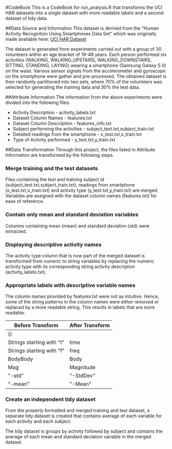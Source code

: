 #CodeBook
This is a CodeBook for run_analysis.R that transforms the UCI HAR datasets into a single dataset with more readable labels and a second dataset of tidy data.

##Data Source and Information
This dataset is derived from the "Human Activity Recognition Using Smartphones Data Set" which was originally made available here:
[UCI HAR Dataset](http://archive.ics.uci.edu/ml/datasets/Human+Activity+Recognition+Using+Smartphones)

The dataset is generated from experiments carried out with a group of 30 volunteers within an age bracket of 19-48 years. Each person performed six activities (WALKING, WALKING_UPSTAIRS, WALKING_DOWNSTAIRS, SITTING, STANDING, LAYING) wearing a smartphone (Samsung Galaxy S II) on the waist. Various sensor signals from the accelerometer and gyroscope on the smartphone were gather and pre-processed. The obtained dataset is then randomly partitioned into two sets, where 70% of the volunteers was selected for generating the training data and 30% the test data. 

##Attribute Information
The information from the above experiments were divided into the following files:
- Activity Description - activity_labels.txt
- Dataset Column Names - features.txt
- Dataset Column Description - features_info.txt
- Subject performing the activities - subject_test.txt,subject_train.txt
- Detailed readings from the smartphone - x_test.txt,x_train.txt
- Type of Activity performed - y_test.txt,y_train.txt

##Data Transformation
Through this project, the files listed in Attribute Information are transformed by the following steps.

### Merge training and the test datasets
Files containing the test and training subject id (subject_test.txt,subject_train.txt), readings from smartphone (x_test.txt,x_train.txt) and activity type (y_test.txt,y_train.txt) are merged. Variables are assigned with the dataset column names (features.txt) for ease of reference.

### Contain only mean and standard deviation variables
Columns containing mean (mean) and standard deviation (std) were extracted.

### Displaying descriptive activity names
The activity type column that is now part of the merged dataset is transformed from numeric to string variables by replacing the numeric activity type with its corresponding string activity description (activity_labels.txt).

### Appropriate labels with descriptive variable names
The column names provided by features.txt were not as intuitive. Hence, some of the string patterns in the column names were either removed or replaced by a more readable string. This results in labels that are more readable.

Before Transform | After Transform
--- | ---
 () | 
 Strings starting with "t" | time 
 Strings starting with "f" | freq 
 BodyBody | Body 
 Mag | Magnitude 
 "-std" | "-StdDev" 
 "-mean" | "-Mean" 

### Create an independent tidy dataset
From the properly formatted and merged training and test dataset, a separate tidy dataset is created that contains average of each variable for each activity and each subject.

The tidy dataset is groups by activity followed by subject and contains the average of each mean and standard deviation variable in the merged dataset.

